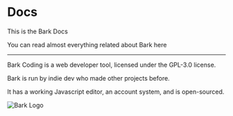 # Docs
This is the Bark Docs

You can read almost everything related about Bark here

<hr/>

Bark Coding is a web developer tool, licensed under the GPL-3.0 license.

Bark is run by indie dev who made other projects before.


It has a working Javascript editor, an account system, and is open-sourced.

![Bark Logo](https://bark.dumorando.com/src/images/Bark.svg)
